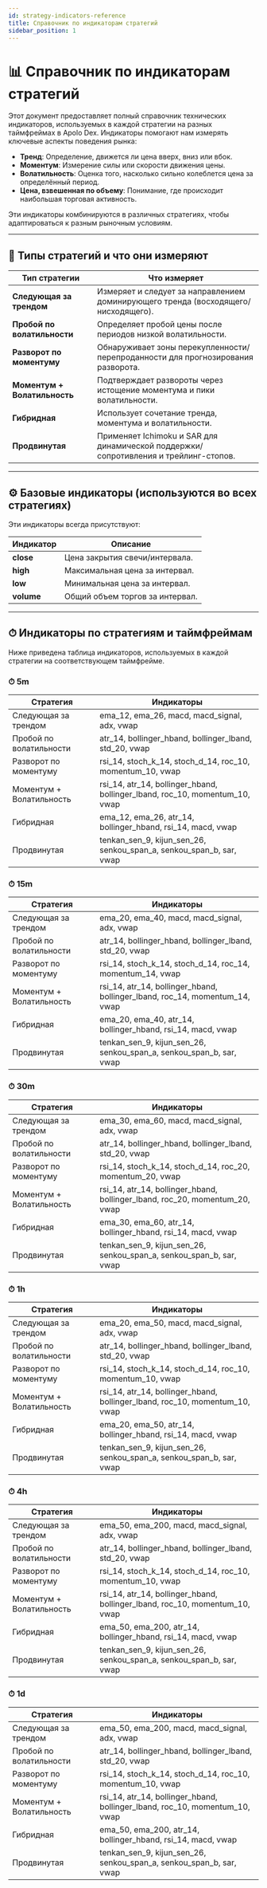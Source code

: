 ```yaml
---
id: strategy-indicators-reference
title: Справочник по индикаторам стратегий
sidebar_position: 1
---
```


# 📊 Справочник по индикаторам стратегий

Этот документ предоставляет полный справочник технических индикаторов, используемых в каждой стратегии на разных таймфреймах в Apolo Dex. Индикаторы помогают нам измерять ключевые аспекты поведения рынка:

- **Тренд**: Определение, движется ли цена вверх, вниз или вбок.
- **Моментум**: Измерение силы или скорости движения цены.
- **Волатильность**: Оценка того, насколько сильно колеблется цена за определённый период.
- **Цена, взвешенная по объему**: Понимание, где происходит наибольшая торговая активность.

Эти индикаторы комбинируются в различных стратегиях, чтобы адаптироваться к разным рыночным условиям.

---

## 🧠 Типы стратегий и что они измеряют

| Тип стратегии              | Что измеряет                                                                  |
|----------------------------|-------------------------------------------------------------------------------|
| **Следующая за трендом**   | Измеряет и следует за направлением доминирующего тренда (восходящего/нисходящего). |
| **Пробой по волатильности**| Определяет пробой цены после периодов низкой волатильности.                  |
| **Разворот по моментуму**  | Обнаруживает зоны перекупленности/перепроданности для прогнозирования разворота. |
| **Моментум + Волатильность**| Подтверждает развороты через истощение моментума и пики волатильности.      |
| **Гибридная**              | Использует сочетание тренда, моментума и волатильности.                      |
| **Продвинутая**            | Применяет Ichimoku и SAR для динамической поддержки/сопротивления и трейлинг-стопов. |

---

## ⚙️ Базовые индикаторы (используются во всех стратегиях)

Эти индикаторы всегда присутствуют:

| Индикатор  | Описание |
|------------|----------|
| **close**  | Цена закрытия свечи/интервала. |
| **high**   | Максимальная цена за интервал. |
| **low**    | Минимальная цена за интервал. |
| **volume** | Общий объем торгов за интервал. |

---

## ⏱ Индикаторы по стратегиям и таймфреймам

Ниже приведена таблица индикаторов, используемых в каждой стратегии на соответствующем таймфрейме.

### ⏱ 5m

| Стратегия                 | Индикаторы |
|---------------------------|------------|
| Следующая за трендом      | ema_12, ema_26, macd, macd_signal, adx, vwap |
| Пробой по волатильности   | atr_14, bollinger_hband, bollinger_lband, std_20, vwap |
| Разворот по моментуму     | rsi_14, stoch_k_14, stoch_d_14, roc_10, momentum_10, vwap |
| Моментум + Волатильность  | rsi_14, atr_14, bollinger_hband, bollinger_lband, roc_10, momentum_10, vwap |
| Гибридная                 | ema_12, ema_26, atr_14, bollinger_hband, rsi_14, macd, vwap |
| Продвинутая               | tenkan_sen_9, kijun_sen_26, senkou_span_a, senkou_span_b, sar, vwap |

### ⏱ 15m

| Стратегия                 | Индикаторы |
|---------------------------|------------|
| Следующая за трендом      | ema_20, ema_40, macd, macd_signal, adx, vwap |
| Пробой по волатильности   | atr_14, bollinger_hband, bollinger_lband, std_20, vwap |
| Разворот по моментуму     | rsi_14, stoch_k_14, stoch_d_14, roc_14, momentum_14, vwap |
| Моментум + Волатильность  | rsi_14, atr_14, bollinger_hband, bollinger_lband, roc_14, momentum_14, vwap |
| Гибридная                 | ema_20, ema_40, atr_14, bollinger_hband, rsi_14, macd, vwap |
| Продвинутая               | tenkan_sen_9, kijun_sen_26, senkou_span_a, senkou_span_b, sar, vwap |

### ⏱ 30m

| Стратегия                 | Индикаторы |
|---------------------------|------------|
| Следующая за трендом      | ema_30, ema_60, macd, macd_signal, adx, vwap |
| Пробой по волатильности   | atr_14, bollinger_hband, bollinger_lband, std_20, vwap |
| Разворот по моментуму     | rsi_14, stoch_k_14, stoch_d_14, roc_20, momentum_20, vwap |
| Моментум + Волатильность  | rsi_14, atr_14, bollinger_hband, bollinger_lband, roc_20, momentum_20, vwap |
| Гибридная                 | ema_30, ema_60, atr_14, bollinger_hband, rsi_14, macd, vwap |
| Продвинутая               | tenkan_sen_9, kijun_sen_26, senkou_span_a, senkou_span_b, sar, vwap |

### ⏱ 1h

| Стратегия                 | Индикаторы |
|---------------------------|------------|
| Следующая за трендом      | ema_20, ema_50, macd, macd_signal, adx, vwap |
| Пробой по волатильности   | atr_14, bollinger_hband, bollinger_lband, std_20, vwap |
| Разворот по моментуму     | rsi_14, stoch_k_14, stoch_d_14, roc_10, momentum_10, vwap |
| Моментум + Волатильность  | rsi_14, atr_14, bollinger_hband, bollinger_lband, roc_10, momentum_10, vwap |
| Гибридная                 | ema_20, ema_50, atr_14, bollinger_hband, rsi_14, macd, vwap |
| Продвинутая               | tenkan_sen_9, kijun_sen_26, senkou_span_a, senkou_span_b, sar, vwap |

### ⏱ 4h

| Стратегия                 | Индикаторы |
|---------------------------|------------|
| Следующая за трендом      | ema_50, ema_200, macd, macd_signal, adx, vwap |
| Пробой по волатильности   | atr_14, bollinger_hband, bollinger_lband, std_20, vwap |
| Разворот по моментуму     | rsi_14, stoch_k_14, stoch_d_14, roc_10, momentum_10, vwap |
| Моментум + Волатильность  | rsi_14, atr_14, bollinger_hband, bollinger_lband, roc_10, momentum_10, vwap |
| Гибридная                 | ema_50, ema_200, atr_14, bollinger_hband, rsi_14, macd, vwap |
| Продвинутая               | tenkan_sen_9, kijun_sen_26, senkou_span_a, senkou_span_b, sar, vwap |

### ⏱ 1d

| Стратегия                 | Индикаторы |
|---------------------------|------------|
| Следующая за трендом      | ema_50, ema_200, macd, macd_signal, adx, vwap |
| Пробой по волатильности   | atr_14, bollinger_hband, bollinger_lband, std_20, vwap |
| Разворот по моментуму     | rsi_14, stoch_k_14, stoch_d_14, roc_10, momentum_10, vwap |
| Моментум + Волатильность  | rsi_14, atr_14, bollinger_hband, bollinger_lband, roc_10, momentum_10, vwap |
| Гибридная                 | ema_50, ema_200, atr_14, bollinger_hband, rsi_14, macd, vwap |
| Продвинутая               | tenkan_sen_9, kijun_sen_26, senkou_span_a, senkou_span_b, sar, vwap |
